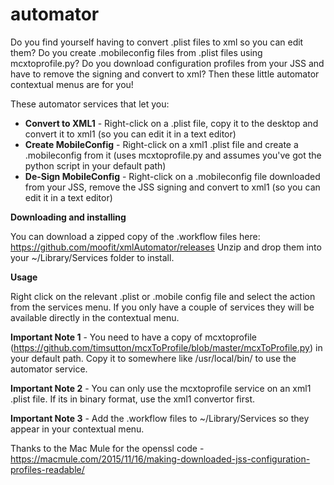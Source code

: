 # automator

Do you find yourself having to convert .plist files to xml so you can edit them?  Do you create .mobileconfig files from .plist files using mcxtoprofile.py?  Do you download configuration profiles from your JSS and have to remove the signing and convert to xml?  Then these little automator contextual menus are for you!

These automator services that let you:

- **Convert to XML1** - Right-click on a .plist file, copy it to the desktop and convert it to xml1 (so you can edit it in a text editor)
- **Create MobileConfig** - Right-click on a xml1 .plist file and create a .mobileconfig from it (uses mcxtoprofile.py and assumes you've got the python script in your default path)
- **De-Sign MobileConfig** - Right-click on a .mobileconfig file downloaded from your JSS, remove the JSS signing and convert to xml1 (so you can edit it in a text editor)

**Downloading and installing**

You can download a zipped copy of the .workflow files here: https://github.com/moofit/xmlAutomator/releases
Unzip and drop them into your ~/Library/Services folder to install.

**Usage**

Right click on the relevant .plist or .mobile config file and select the action from the services menu.  If you only have a couple of services they will be available directly in the contextual menu.

**Important Note 1** - You need to have a copy of mcxtoprofile (https://github.com/timsutton/mcxToProfile/blob/master/mcxToProfile.py) in your default path. Copy it to somewhere like /usr/local/bin/ to use the automator service.

**Important Note 2** - You can only use the mcxtoprofile service on an xml1 .plist file.  If its in binary format, use the xml1 convertor first.

**Important Note 3** - Add the .workflow files to ~/Library/Services so they appear in your contextual menu.

Thanks to the Mac Mule for the openssl code - https://macmule.com/2015/11/16/making-downloaded-jss-configuration-profiles-readable/

